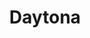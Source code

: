 ---
codehost: https://github.com/daytonaio/daytona
linkedin: https://linkedin.com/company/daytonaio
logohandle: daytonaio
sort: daytona
title: Daytona
twitter: https://x.com/daytonaio
website: https://www.daytona.io/
youtube: https://youtube.com/@daytonaio
---
